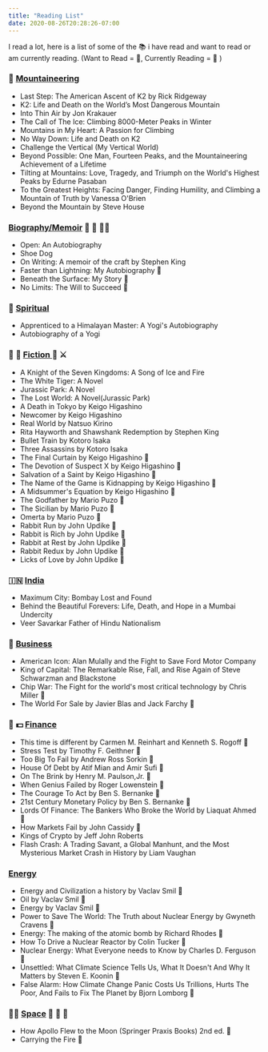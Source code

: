```yaml
---
title: "Reading List"
date: 2020-08-26T20:28:26-07:00
---
```


I read a lot, here is a list of some of the :books: i have read and want to read or am currently reading.
(Want to Read = :bookmark:, Currently Reading = :open_book: )

### :mount_fuji: <ins>Mountaineering </ins>
- Last Step: The American Ascent of K2 by Rick Ridgeway 
- K2: Life and Death on the World’s Most Dangerous Mountain 
- Into Thin Air by Jon Krakauer 
- The Call of The Ice: Climbing 8000-Meter Peaks in Winter 
- Mountains in My Heart: A Passion for Climbing 
- No Way Down: Life and Death on K2 
- Challenge the Vertical (My Vertical World) 
- Beyond Possible: One Man, Fourteen Peaks, and the Mountaineering Achievement of a Lifetime 
- Tilting at Mountains: Love, Tragedy, and Triumph on the World's Highest Peaks by Edurne Pasaban 
- To the Greatest Heights: Facing Danger, Finding Humility, and Climbing a Mountain of Truth by Vanessa O'Brien 
- Beyond the Mountain by Steve House 

### <ins>Biography/Memoir</ins> :tennis: :athletic_shoe: :swimming_man:
- Open: An Autobiography 
- Shoe Dog 
- On Writing: A memoir of the craft by Stephen King
- Faster than Lightning: My Autobiography :open_book:
- Beneath the Surface: My Story :open_book:
- No Limits: The Will to Succeed :open_book:

### :prayer_beads: <ins>Spiritual</ins>
- Apprenticed to a Himalayan Master: A Yogi's Autobiography 
- Autobiography of a Yogi  

### :t-rex: :dragon: <ins> Fiction </ins> :sauropod: :crossed_swords:
- A Knight of the Seven Kingdoms: A Song of Ice and Fire  
- The White Tiger: A Novel 
- Jurassic Park: A Novel 
- The Lost World: A Novel(Jurassic Park) 
- A Death in Tokyo by Keigo Higashino 
- Newcomer by Keigo Higashino 
- Real World by Natsuo Kirino
- Rita Hayworth and Shawshank Redemption by Stephen King
- Bullet Train by Kotoro Isaka
- Three Assassins by Kotoro Isaka
- The Final Curtain by Keigo Higashino :bookmark:
- The Devotion of Suspect X by Keigo Higashino :bookmark:
- Salvation of a Saint by Keigo Higashino :bookmark:
- The Name of the Game is Kidnapping by Keigo Higashino :bookmark:
- A Midsummer's Equation by Keigo Higashino :bookmark:
- The Godfather by Mario Puzo :bookmark:
- The Sicilian by Mario Puzo :bookmark:
- Omerta by Mario Puzo :bookmark:
- Rabbit Run by John Updike :bookmark:
- Rabbit is Rich by John Updike :bookmark:
- Rabbit at Rest by John Updike :bookmark:
- Rabbit Redux by John Updike :bookmark:
- Licks of Love by John Updike :bookmark:

### :india: <ins> India </ins>
- Maximum City: Bombay Lost and Found 
- Behind the Beautiful Forevers: Life, Death, and Hope in a Mumbai Undercity 
- Veer Savarkar Father of Hindu Nationalism 

### :office: <ins>Business</ins>
- American Icon: Alan Mulally and the Fight to Save Ford Motor Company 
- King of Capital: The Remarkable Rise, Fall, and Rise Again of Steve Schwarzman and Blackstone
- Chip War: The Fight for the world's most critical technology by Chris Miller :bookmark:
- The World For Sale by Javier Blas and Jack Farchy :bookmark: 

### :bank: :dollar: <ins>Finance</ins>
- This time is different by Carmen M. Reinhart and Kenneth S. Rogoff :bookmark:
- Stress Test by Timothy F. Geithner :bookmark:
- Too Big To Fail by Andrew Ross Sorkin :bookmark:
- House Of Debt by Atif Mian and Amir Sufi :bookmark:
- On The Brink by Henry M. Paulson,Jr. :bookmark:
- When Genius Failed by Roger Lowenstein :bookmark:
- The Courage To Act by Ben S. Bernanke :bookmark:
- 21st Century Monetary Policy by Ben S. Bernanke :bookmark:
- Lords Of Finance: The Bankers Who Broke the World by Liaquat Ahmed :bookmark:
- How Markets Fail by John Cassidy :bookmark:
- Kings of Crypto by Jeff John Roberts
- Flash Crash: A Trading Savant, a Global Manhunt, and the Most Mysterious Market Crash in History by Liam Vaughan

### <ins>Energy</ins>
- Energy and Civilization a history by Vaclav Smil :bookmark:
- Oil by Vaclav Smil :bookmark:
- Energy by Vaclav Smil :bookmark:
- Power to Save The World: The Truth about Nuclear Energy by Gwyneth Cravens :bookmark:
- Energy: The making of the atomic bomb by Richard Rhodes :bookmark:
- How To Drive a Nuclear Reactor by Colin Tucker :bookmark:
- Nuclear Energy: What Everyone needs to Know by Charles D. Ferguson :bookmark:
- Unsettled: What Climate Science Tells Us, What It Doesn't And Why It Matters by Steven E. Koonin :bookmark:
- False Alarm: How Climate Change Panic Costs Us Trillions, Hurts The Poor, And Fails to Fix The Planet by Bjorn Lomborg :bookmark:

###  :astronaut: <ins>Space</ins> :rocket: :satellite: :milky_way:
- How Apollo Flew to the Moon (Springer Praxis Books) 2nd ed. :open_book:
- Carrying the Fire :open_book:
